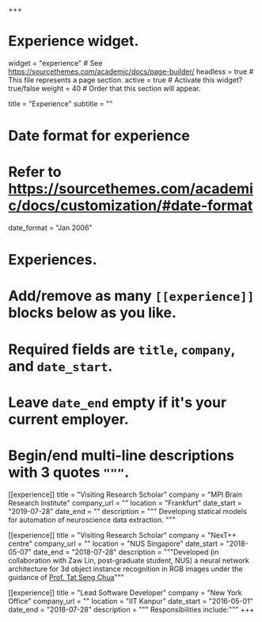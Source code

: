 +++
# Experience widget.
widget = "experience"  # See https://sourcethemes.com/academic/docs/page-builder/
headless = true  # This file represents a page section.
active = true  # Activate this widget? true/false
weight = 40  # Order that this section will appear.

title = "Experience"
subtitle = ""

# Date format for experience
#   Refer to https://sourcethemes.com/academic/docs/customization/#date-format
date_format = "Jan 2006"

# Experiences.
#   Add/remove as many `[[experience]]` blocks below as you like.
#   Required fields are `title`, `company`, and `date_start`.
#   Leave `date_end` empty if it's your current employer.
#   Begin/end multi-line descriptions with 3 quotes `"""`.
[[experience]]
  title = "Visiting Research Scholar"
  company = "MPI Brain Research Institute"
  company_url = ""
  location = "Frankfurt"
  date_start = "2019-07-28"
  date_end = ""
  description = """
  Developing statical models for automation of neuroscience data extraction.
  """

[[experience]]
  title = "Visiting Research Scholar"
  company = "NexT++ centre"
  company_url = ""
  location = "NUS Singapore"
  date_start = "2018-05-07"
  date_end = "2018-07-28"
  description = """Developed (in collaboration with Zaw Lin, post-graduate student, NUS) a neural network architecture for 3d object instance recognition in RGB images under the guidance of [Prof. Tat Seng Chua](https://www.chuatatseng.com/)"""

[[experience]]
  title = "Lead Software Developer"
  company = "New York Office"
  company_url = ""
  location = "IIT Kanpur"
  date_start = "2016-05-01"
  date_end = "2018-07-28"
  description = """
  Responsibilities include:"""
+++
